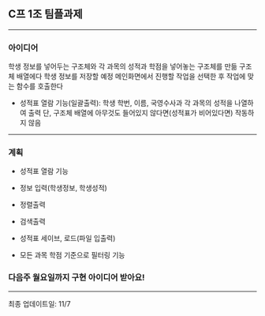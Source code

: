 ## C프 1조 팀플과제
---
### 아이디어
 학생 정보를 넣어두는 구조체와 각 과목의 성적과 학점을 넣어놓는 구조체를 만듦
 구조체 배열에다 학생 정보를 저장할 예정
 메인화면에서 진행할 작업을 선택한 후 작업에 맞는 함수를 호출한다
 - 성적표 열람 기능(일괄출력): 학생 학번, 이름, 국영수사과 각 과목의 성적을 나열하여 출력
 단, 구조체 배열에 아무것도 들어있지 않다면(성적표가 비어있다면) 작동하지 않음

---
### 계획
- 성적표 열람 기능
- 정보 입력(학생정보, 학생성적)
- 정렬출력
- 검색출력

- 성적표 세이브, 로드(파일 입출력)
- 모든 과목 학점 기준으로 필터링 기능

### 다음주 월요일까지 구현 아이디어 받아요!

---
최종 업데이트일: 11/7
